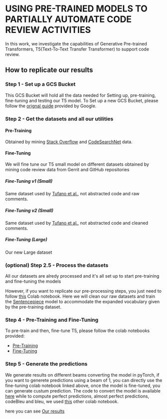 # USING PRE-TRAINED MODELS TO PARTIALLY AUTOMATE CODE REVIEW ACTIVITIES

In this work, we investigate the capabilities of Generative Pre-trained Transformers, T5(Text-To-Text Transfer Transformer) to support code review.

## How to replicate our results

### Step 1 - Set up a GCS Bucket 
This GCS Bucket will hold all the data needed for Setting up, pre-training, fine-tuning and testing our T5 model.
To Set up a new GCS Bucket, please follow the [orignal guide](https://cloud.google.com/storage/docs/quickstart-console.) provided by Google. 

### Step 2 - Get the datasets and all our utilities

#### Pre-Training
Obtained by mining [Stack Overflow](https://www.brentozar.com/archive/2015/10/how-to-download-the-stack-overflow-database-via-bittorrent/) and [CodeSearchNet](https://github.com/github/CodeSearchNet) data. 

#### Fine-Tuning
We will fine tune our T5 small model on different datasets obtained by mining code review data from Gerrit and GitHub repositories

##### Fine-Tuning v1 (Small)
Same dataset used by [Tufano et al.](https://arxiv.org/abs/2101.02518), not abstracted code and raw comments. 
##### Fine-Tuning v2 (Small)
Same dataset used by [Tufano et al.](https://arxiv.org/abs/2101.02518), not abstracted code and cleaned comments.
##### Fine-Tuning (Large)
Our new Large dataset 

### (optional) Step 2.5 - Process the datasets
All our datasets are alredy processed and it's all set up to start pre-training and fine-tuning the models

However, if you want to replicate our pre-processing steps, you just need to follow [this](http://) Colab notebook.  Here we will clean our raw datasets and train the [Sentencepiece](https://github.com/google/sentencepiece/blob/master/python/README.md) model to accommodate the expanded vocabulary given by the pre-training dataset.

### Step 4 - Pre-Training and Fine-Tuning
To pre-train and then, fine-tune T5, please follow the colab notebooks provided:

- [Pre-Training](http://)
- [Fine-Tuning](http://)

### Step 5 - Generate the predictions
We generate results on different beams converting the model in pyTorch, if you want to generete predictions using a beam of 1, you can directly use the fine-tuning colab notebook linked above, once the model is fine-tuned, you can generate custum prediction. 
The code to convert the model is available [here](http://)
while to compute perfect predictions, almost perfect predictions, codeBleu and bleu, we used [this](http://) other colab notebook.

here you can see [Our results](https://docs.google.com/spreadsheets/d/1JBdZZaGhOSGLIKkZjkEWvRudg-TIWCuaeYTxGnTPOyE/edit?usp=sharing)
